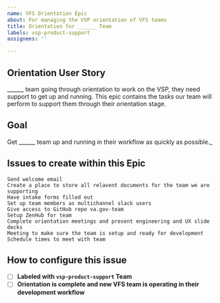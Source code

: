 ```yaml
---
name: VFS Orientation Epic
about: For managing the VSP orientation of VFS teams
title: Orientation for ______ Team
labels: vsp-product-support
assignees: ''

---
```


## Orientation User Story
______ team going through orientation to work on the VSP, they need support to get up and running. This epic contains the tasks our team will perform to support them through their orientation stage.

## Goal
Get ______ team up and running in their workflow as quickly as possible._ 

## Issues to create within this Epic

```
Send welcome email
Create a place to store all relavent documents for the team we are supporting
Have intake forms filled out
Set up team members as multichannel slack users
Give access to GitHub repo va.gov-team
Setup ZenHub for team
Complete orientation meetings and present engineering and UX slide decks
Meeting to make sure the team is setup and ready for development
Schedule times to meet with team
```

## How to configure this issue
- [ ] **Labeled with `vsp-product-support` Team**
- [ ] **Orientation is complete and new VFS team is operating in their development workflow**
